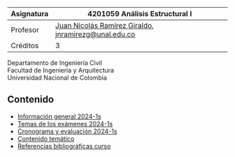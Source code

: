 | Asignatura | 4201059 Análisis Estructural I                                                         |
| ---        | ---                                                                                    |
| Profesor   | [Juan Nicolás Ramírez Giraldo](https://github.com/jnramirezg/), jnramirezg@unal.edu.co |
| Créditos   | 3                                                                                      |

Departamento de Ingeniería Civil\
Facultad de Ingeniería y Arquitectura\
Universidad Nacional de Colombia


## Contenido
- [Información general 2024-1s](/docs/informacion_general_2023-1s.md)
- [Temas de los exámenes 2024-1s](/docs/temas_examenes_2023-1s.md)
- [Cronograma y evaluación 2024-1s](/docs/cronograma_2023-1s.md)
- [Contenido temático](/docs/contenido_tematico.md)
- [Referencias bibliográficas curso](/docs/referencias_curso.md)
